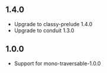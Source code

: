 ## 1.4.0

* Upgrade to classy-prelude 1.4.0
* Upgrade to conduit 1.3.0

## 1.0.0

* Support for mono-traversable-1.0.0
